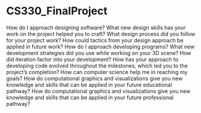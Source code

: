 # CS330_FinalProject


How do I approach designing software?
What new design skills has your work on the project helped you to craft?
What design process did you follow for your project work?
How could tactics from your design approach be applied in future work?
How do I approach developing programs?
What new development strategies did you use while working on your 3D scene?
How did iteration factor into your development?
How has your approach to developing code evolved throughout the milestones, which led you to the project’s completion?
How can computer science help me in reaching my goals?
How do computational graphics and visualizations give you new knowledge and skills that can be applied in your future educational pathway?
How do computational graphics and visualizations give you new knowledge and skills that can be applied in your future professional pathway?
